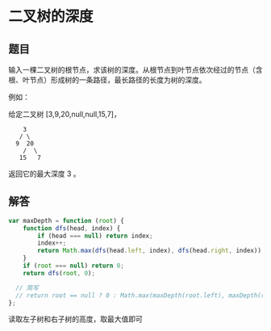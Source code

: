 #  二叉树的深度

## 题目

输入一棵二叉树的根节点，求该树的深度。从根节点到叶节点依次经过的节点（含根、叶节点）形成树的一条路径，最长路径的长度为树的深度。

例如：

给定二叉树 [3,9,20,null,null,15,7]，
```
    3
   / \
  9  20
    /  \
   15   7
```
返回它的最大深度 3 。

## 解答
```js
var maxDepth = function (root) {
	function dfs(head, index) {
		if (head === null) return index;
		index++;
		return Math.max(dfs(head.left, index), dfs(head.right, index));
	}
	if (root === null) return 0;
	return dfs(root, 0);

  // 简写
  // return root == null ? 0 : Math.max(maxDepth(root.left), maxDepth(root.right)) + 1;
};
```

读取左子树和右子树的高度，取最大值即可